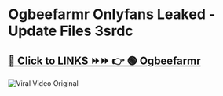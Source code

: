 
 # Ogbeefarmr Onlyfans Leaked - Update Files 3srdc

## <h2><a href="https://clipsfans.com/Ogbeefarmr&ref=git">🔗 Click to LINKS ⏩⏩ 👉 🟢 Ogbeefarmr </a></h2>

<a href="https://clipsfans.com/Ogbeefarmr&ref=git" rel="nofollow" data-target="animated-image.originalLink"><img src="https://i.ibb.co.com/xMMVF88/686577567.gif" alt="Viral Video Original" style="max-width: 100%; display: inline-block;" data-target="animated-image.originalImage"></a>

